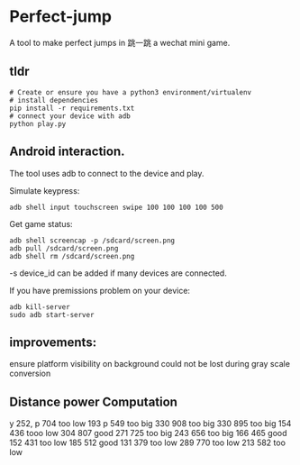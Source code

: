 # Perfect-jump
A tool to make perfect jumps in 跳一跳 a wechat mini game.

## tldr
```
# Create or ensure you have a python3 environment/virtualenv
# install dependencies
pip install -r requirements.txt
# connect your device with adb
python play.py
```

## Android interaction.
The tool uses adb to connect to the device and play.

Simulate keypress:
```
adb shell input touchscreen swipe 100 100 100 100 500
```

Get game status:
```
adb shell screencap -p /sdcard/screen.png
adb pull /sdcard/screen.png
adb shell rm /sdcard/screen.png
```
-s device_id can be added if many devices are connected.

If you have premissions problem on your device:
```
adb kill-server
sudo adb start-server
```

## improvements:
ensure platform visibility on background could not be lost during gray scale conversion

## Distance power Computation
y 252, p 704 too low
 193 p 549 too big
330 908 too big
330 895 too big
154 436 tooo low
304 807 good
271 725 too big
243 656 too big
166 465 good
152 431 too low
185 512 good
131 379 too low
289 770 too low
213 582 too low

